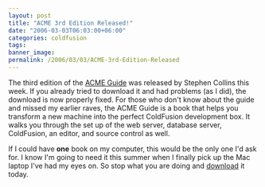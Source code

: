 ```yaml
---
layout: post
title: "ACME 3rd Edition Released!"
date: "2006-03-03T06:03:00+06:00"
categories: coldfusion 
tags: 
banner_image: 
permalink: /2006/03/03/ACME-3rd-Edition-Released
---
```


The third edition of the <a href="http://www.stephencollins.org/acme/">ACME Guide</a> was released by Stephen Collins this week. If you already tried to download it and had problems (as I did), the download is now properly fixed.  For those who don't know about the guide and missed my earlier raves, the ACME Guide is a book that helps you transform a new machine into the perfect ColdFusion development box. It walks you through the set up of the web server, database server, ColdFusion, an editor, and source control as well.

If I could have <b>one</b> book on my computer, this would be the only one I'd ask for. I know I'm going to need it this summer when I finally pick up the Mac laptop I've had my eyes on. So stop what you are doing and <a href="http://www.stephencollins.org/acme/">download</a> it today.